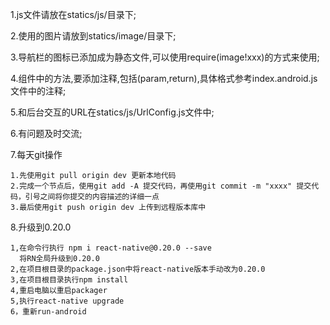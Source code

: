 1.js文件请放在statics/js/目录下;

2.使用的图片请放到statics/image/目录下;

3.导航栏的图标已添加成为静态文件,可以使用require(image!xxx)的方式来使用;

4.组件中的方法,要添加注释,包括(param,return),具体格式参考index.android.js文件中的注释;

5.和后台交互的URL在statics/js/UrlConfig.js文件中;

6.有问题及时交流;

7.每天git操作
  ```
  1.先使用git pull origin dev 更新本地代码
  2.完成一个节点后，使用git add -A 提交代码，再使用git commit -m "xxxx" 提交代码，引号之间将你提交的内容描述的详细一点
  3.最后使用git push origin dev 上传到远程版本库中
  ```
8.升级到0.20.0
  ```
  1,在命令行执行 npm i react-native@0.20.0 --save
    将RN全局升级到0.20.0
  2,在项目根目录的package.json中将react-native版本手动改为0.20.0
  3,在项目根目录执行npm install
  4,重启电脑以重启packager
  5,执行react-native upgrade
  6，重新run-android
  ```
